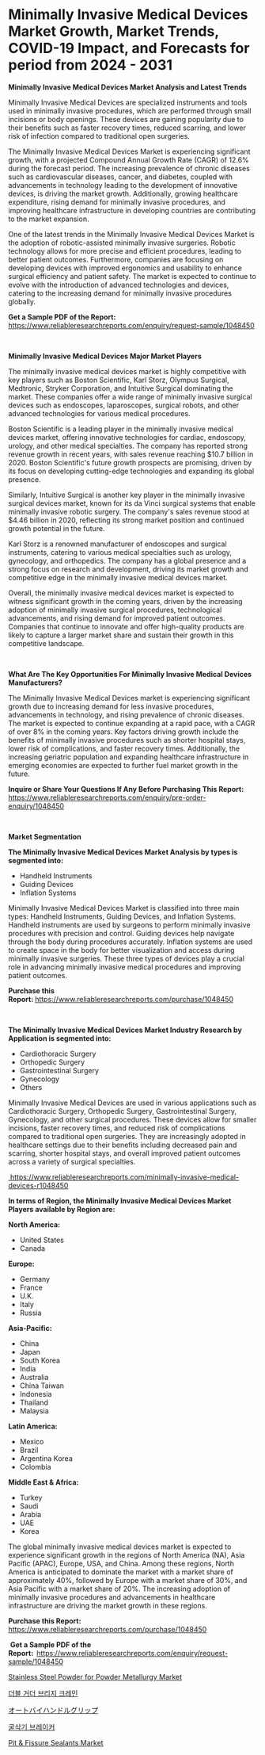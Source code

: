 <p><h1>Minimally Invasive Medical Devices Market Growth, Market Trends, COVID-19 Impact, and Forecasts for period from 2024 - 2031</h1></p><p><strong>Minimally Invasive Medical Devices Market Analysis and Latest Trends</strong></p>
<p><p>Minimally Invasive Medical Devices are specialized instruments and tools used in minimally invasive procedures, which are performed through small incisions or body openings. These devices are gaining popularity due to their benefits such as faster recovery times, reduced scarring, and lower risk of infection compared to traditional open surgeries.</p><p>The Minimally Invasive Medical Devices Market is experiencing significant growth, with a projected Compound Annual Growth Rate (CAGR) of 12.6% during the forecast period. The increasing prevalence of chronic diseases such as cardiovascular diseases, cancer, and diabetes, coupled with advancements in technology leading to the development of innovative devices, is driving the market growth. Additionally, growing healthcare expenditure, rising demand for minimally invasive procedures, and improving healthcare infrastructure in developing countries are contributing to the market expansion.</p><p>One of the latest trends in the Minimally Invasive Medical Devices Market is the adoption of robotic-assisted minimally invasive surgeries. Robotic technology allows for more precise and efficient procedures, leading to better patient outcomes. Furthermore, companies are focusing on developing devices with improved ergonomics and usability to enhance surgical efficiency and patient safety. The market is expected to continue to evolve with the introduction of advanced technologies and devices, catering to the increasing demand for minimally invasive procedures globally.</p></p>
<p><strong>Get a Sample PDF of the Report:&nbsp;</strong> <a href="https://www.reliableresearchreports.com/enquiry/request-sample/1048450">https://www.reliableresearchreports.com/enquiry/request-sample/1048450</a></p>
<p>&nbsp;</p>
<p><strong>Minimally Invasive Medical Devices Major Market Players</strong></p>
<p><p>The minimally invasive medical devices market is highly competitive with key players such as Boston Scientific, Karl Storz, Olympus Surgical, Medtronic, Stryker Corporation, and Intuitive Surgical dominating the market. These companies offer a wide range of minimally invasive surgical devices such as endoscopes, laparoscopes, surgical robots, and other advanced technologies for various medical procedures.</p><p>Boston Scientific is a leading player in the minimally invasive medical devices market, offering innovative technologies for cardiac, endoscopy, urology, and other medical specialties. The company has reported strong revenue growth in recent years, with sales revenue reaching $10.7 billion in 2020. Boston Scientific's future growth prospects are promising, driven by its focus on developing cutting-edge technologies and expanding its global presence.</p><p>Similarly, Intuitive Surgical is another key player in the minimally invasive surgical devices market, known for its da Vinci surgical systems that enable minimally invasive robotic surgery. The company's sales revenue stood at $4.46 billion in 2020, reflecting its strong market position and continued growth potential in the future.</p><p>Karl Storz is a renowned manufacturer of endoscopes and surgical instruments, catering to various medical specialties such as urology, gynecology, and orthopedics. The company has a global presence and a strong focus on research and development, driving its market growth and competitive edge in the minimally invasive medical devices market.</p><p>Overall, the minimally invasive medical devices market is expected to witness significant growth in the coming years, driven by the increasing adoption of minimally invasive surgical procedures, technological advancements, and rising demand for improved patient outcomes. Companies that continue to innovate and offer high-quality products are likely to capture a larger market share and sustain their growth in this competitive landscape.</p></p>
<p>&nbsp;</p>
<p><strong>What Are The Key Opportunities For Minimally Invasive Medical Devices Manufacturers?</strong></p>
<p><p>The Minimally Invasive Medical Devices market is experiencing significant growth due to increasing demand for less invasive procedures, advancements in technology, and rising prevalence of chronic diseases. The market is expected to continue expanding at a rapid pace, with a CAGR of over 8% in the coming years. Key factors driving growth include the benefits of minimally invasive procedures such as shorter hospital stays, lower risk of complications, and faster recovery times. Additionally, the increasing geriatric population and expanding healthcare infrastructure in emerging economies are expected to further fuel market growth in the future.</p></p>
<p><strong>Inquire or Share Your Questions If Any Before Purchasing This Report:</strong> <a href="https://www.reliableresearchreports.com/enquiry/pre-order-enquiry/1048450">https://www.reliableresearchreports.com/enquiry/pre-order-enquiry/1048450</a></p>
<p>&nbsp;</p>
<p><strong>Market Segmentation</strong></p>
<p><strong>The Minimally Invasive Medical Devices Market Analysis by types is segmented into:</strong></p>
<p><ul><li>Handheld Instruments</li><li>Guiding Devices</li><li>Inflation Systems</li></ul></p>
<p><p>Minimally Invasive Medical Devices Market is classified into three main types: Handheld Instruments, Guiding Devices, and Inflation Systems. Handheld instruments are used by surgeons to perform minimally invasive procedures with precision and control. Guiding devices help navigate through the body during procedures accurately. Inflation systems are used to create space in the body for better visualization and access during minimally invasive surgeries. These three types of devices play a crucial role in advancing minimally invasive medical procedures and improving patient outcomes.</p></p>
<p><strong>Purchase this Report:&nbsp;</strong><a href="https://www.reliableresearchreports.com/purchase/1048450">https://www.reliableresearchreports.com/purchase/1048450</a></p>
<p>&nbsp;</p>
<p><strong>The Minimally Invasive Medical Devices Market Industry Research by Application is segmented into:</strong></p>
<p><ul><li>Cardiothoracic Surgery</li><li>Orthopedic Surgery</li><li>Gastrointestinal Surgery</li><li>Gynecology</li><li>Others</li></ul></p>
<p><p>Minimally Invasive Medical Devices are used in various applications such as Cardiothoracic Surgery, Orthopedic Surgery, Gastrointestinal Surgery, Gynecology, and other surgical procedures. These devices allow for smaller incisions, faster recovery times, and reduced risk of complications compared to traditional open surgeries. They are increasingly adopted in healthcare settings due to their benefits including decreased pain and scarring, shorter hospital stays, and overall improved patient outcomes across a variety of surgical specialties.</p></p>
<p><a href="https://www.reliableresearchreports.com/minimally-invasive-medical-devices-r1048450">&nbsp;https://www.reliableresearchreports.com/minimally-invasive-medical-devices-r1048450</a></p>
<p><strong>In terms of Region, the Minimally Invasive Medical Devices Market Players available by Region are:</strong></p>
<p>
    <p> <strong> North America: </strong>
        <ul>
            <li>United States</li>
            <li>Canada</li>
        </ul>
        </p> 
    <p> <strong> Europe: </strong>
        <ul>
            <li>Germany</li>
            <li>France</li>
            <li>U.K.</li>
            <li>Italy</li>
            <li>Russia</li>
        </ul>
        </p> 
    <p> <strong> Asia-Pacific: </strong>
        <ul>
            <li>China</li>
            <li>Japan</li>
            <li>South Korea</li>
            <li>India</li>
            <li>Australia</li>
            <li>China Taiwan</li>
            <li>Indonesia</li>
            <li>Thailand</li>
            <li>Malaysia</li>
        </ul>
        </p> 
    <p> <strong> Latin America: </strong>
        <ul>
            <li>Mexico</li>
            <li>Brazil</li>
            <li>Argentina Korea</li>
            <li>Colombia</li>
        </ul>
        </p> 
    <p> <strong> Middle East & Africa: </strong>
        <ul>
            <li>Turkey</li>
            <li>Saudi</li>
            <li>Arabia</li>
            <li>UAE</li>
            <li>Korea</li>
        </ul>
    </p>
    </p>
<p><p>The global minimally invasive medical devices market is expected to experience significant growth in the regions of North America (NA), Asia Pacific (APAC), Europe, USA, and China. Among these regions, North America is anticipated to dominate the market with a market share of approximately 40%, followed by Europe with a market share of 30%, and Asia Pacific with a market share of 20%. The increasing adoption of minimally invasive procedures and advancements in healthcare infrastructure are driving the market growth in these regions.</p></p>
<p><strong>Purchase this Report: </strong><a href="https://www.reliableresearchreports.com/purchase/1048450">https://www.reliableresearchreports.com/purchase/1048450</a></p>
<p>&nbsp;<strong>Get a Sample PDF of the Report:&nbsp;&nbsp;</strong><a href="https://www.reliableresearchreports.com/enquiry/request-sample/1048450">https://www.reliableresearchreports.com/enquiry/request-sample/1048450</a></p>
<p><strong></strong></p>
<p><p><a href="https://issuu.com/reportprime-2/docs/stainless-steel-powder-for-powder-metallurgy-marke">Stainless Steel Powder for Powder Metallurgy Market</a></p><p><a href="https://github.com/iansanftyord09878/Market-Research-Report-List-1/blob/main/741815344587.md">더블 거더 브리지 크레인</a></p><p><a href="https://medium.com/@barrycuda1974/%E3%82%AA%E3%83%BC%E3%83%88%E3%83%90%E3%82%A4%E3%83%8F%E3%83%B3%E3%83%89%E3%83%AB%E3%82%B0%E3%83%AA%E3%83%83%E3%83%97%E5%B8%82%E5%A0%B4-%E7%A8%AE%E9%A1%9E-%E7%94%A8%E9%80%94-%E5%9C%B0%E7%90%86%E3%81%AB%E3%82%88%E3%82%8B%E5%8C%85%E6%8B%AC%E7%9A%84%E8%A9%95%E4%BE%A1-d3a359777fe0">オートバイハンドルグリップ</a></p><p><a href="https://medium.com/@mayekuhic00/quot-%EA%B5%B4%EC%82%AD%EA%B8%B0-%EB%B8%8C%EB%A0%88%EC%9D%B4%EC%BB%A4-%EC%8B%9C%EC%9E%A5-%EC%8B%9C%EC%9E%A5-cagr-%EC%8B%9C%EC%9E%A5-%ED%8A%B8%EB%A0%8C%EB%93%9C-%EB%B0%8F-%EC%84%B1%EC%9E%A5-%EC%A0%84%EB%9E%B5%EC%97%90-%EB%8C%80%ED%95%9C-%ED%86%B5%EC%B0%B0-quot-4bb5694932bd">굴삭기 브레이커</a></p><p><a href="https://github.com/jodemen/Market-Research-Report-List-2/blob/main/pit-fissure-sealants-market.md">Pit & Fissure Sealants Market</a></p></p>